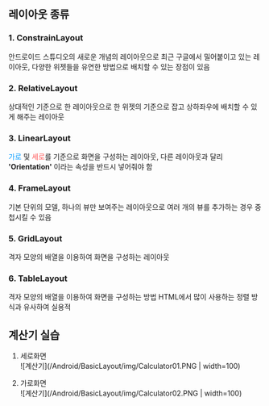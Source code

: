 ## 레이아웃 종류

### 1. ConstrainLayout
안드로이드 스튜디오의 새로운 개념의 레이아웃으로 최근 구글에서 밀어붙이고 있는 레이아웃, 다양한 위젯들을 유연한 방법으로 배치할 수 있는 장점이 있음
### 2. RelativeLayout
상대적인 기준으로 한 레이아웃으로 한 위젯의 기준으로 잡고 상하좌우에 배치할 수 있게 해주는 레이아웃

### 3. LinearLayout
<font color = "#0099ff">가로</font> 및 <font color = "#ff5555">세로</font>를 기준으로 화면을 구성하는 레이아웃, 다른 레이아웃과 달리 <strong>'Orientation'</strong> 이라는 속성을 반드시 넣어줘야 함

### 4. FrameLayout
기본 단위의 모델, 하나의 뷰만 보여주는 레이아웃으로 여러 개의 뷰를 추가하는 경우 중첩시킬 수 있음

### 5. GridLayout
격자 모양의 배열을 이용하여 화면을 구성하는 레이아웃

### 6. TableLayout

격자 모양의 배열을 이용하여 화면을 구성하는 방법
HTML에서 많이 사용하는 정렬 방식과 유사하여 실용적


## 계산기 실습
1. 세로화면<br>
![계산기](/Android/BasicLayout/img/Calculator01.PNG | width=100)

2. 가로화면<br>
![계산기](/Android/BasicLayout/img/Calculator02.PNG | width=100)
